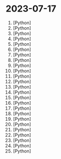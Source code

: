 # 2023-07-17

1. [](https://github.comundefined "") [Python]
2. [](https://github.comundefined "Official implementation of AnimateDiff.") [Python]
3. [](https://github.comundefined "Python package for easily interfacing with chat apps, with robust features and minimal code complexity.") [Python]
4. [](https://github.comundefined "🏡 Open source home automation that puts local control and privacy first.") [Python]
5. [](https://github.comundefined "🔥 A tool for visualizing and tracking your machine learning experiments. This repo contains the CLI and Python API.") [Python]
6. [](https://github.comundefined "Context-aware AI Sales Agent to automate sales outreach.") [Python]
7. [](https://github.comundefined "System76 Virgo Laptop Project") [Python]
8. [](https://github.comundefined "A collective list of free APIs") [Python]
9. [](https://github.comundefined "Real-time face swap for PC streaming or video calls") [Python]
10. [](https://github.comundefined "🚀CodiumAI PR-Agent: An AI-Powered 🤖 Tool for Automated PR Analysis, Feedback, Suggestions and More! 💻🔍") [Python]
11. [](https://github.comundefined "A list of useful payloads and bypass for Web Application Security and Pentest/CTF") [Python]
12. [](https://github.comundefined "Quansheng UV-K5 Firmware") [Python]
13. [](https://github.comundefined "Investment Research for Everyone, Everywhere.") [Python]
14. [](https://github.comundefined "A Python vector database you just need - no more, no less.") [Python]
15. [](https://github.comundefined "Learn how to design large-scale systems. Prep for the system design interview. Includes Anki flashcards.") [Python]
16. [](https://github.comundefined "DeepFaceLab is the leading software for creating deepfakes.") [Python]
17. [](https://github.comundefined "NVR with realtime local object detection for IP cameras") [Python]
18. [](https://github.comundefined "崩坏：星穹铁道 模拟宇宙自动化 （Honkai Star Rail - Auto Simulated Universe）") [Python]
19. [](https://github.comundefined "Fast sniping") [Python]
20. [](https://github.comundefined "Voice data <= 10 mins can also be used to train a good VC model!") [Python]
21. [](https://github.comundefined "openpilot is an open source driver assistance system. openpilot performs the functions of Automated Lane Centering and Adaptive Cruise Control for over 200 supported car makes and models.") [Python]
22. [](https://github.comundefined "Free ChatGPT API Key，免费ChatGPT API，支持GPT4 API（低价），ChatGPT国内可用免费转发API，直连无需代理。可以搭配ChatBox等软件/插件使用，极大降低接口使用成本。国内即可无限制畅快聊天。") [Python]
23. [](https://github.comundefined "A custom script for AUTOMATIC1111/stable-diffusion-webui to implement a tiny template language for random prompt generation") [Python]
24. [](https://github.comundefined "Emu: An Open Multimodal Generalist") [Python]
25. [](https://github.comundefined "SciPy library main repository") [Python]
